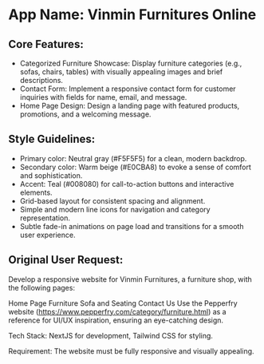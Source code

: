 # **App Name**: Vinmin Furnitures Online

## Core Features:

- Categorized Furniture Showcase: Display furniture categories (e.g., sofas, chairs, tables) with visually appealing images and brief descriptions.
- Contact Form: Implement a responsive contact form for customer inquiries with fields for name, email, and message.
- Home Page Design: Design a landing page with featured products, promotions, and a welcoming message.

## Style Guidelines:

- Primary color: Neutral gray (#F5F5F5) for a clean, modern backdrop.
- Secondary color: Warm beige (#E0CBA8) to evoke a sense of comfort and sophistication.
- Accent: Teal (#008080) for call-to-action buttons and interactive elements.
- Grid-based layout for consistent spacing and alignment.
- Simple and modern line icons for navigation and category representation.
- Subtle fade-in animations on page load and transitions for a smooth user experience.

## Original User Request:
Develop a responsive website for Vinmin Furnitures, a furniture shop, with the following pages:

Home Page
Furniture
Sofa and Seating
Contact Us
Use the Pepperfry website (https://www.pepperfry.com/category/furniture.html) as a reference for UI/UX inspiration, ensuring an eye-catching design.

Tech Stack: NextJS for development, Tailwind CSS for styling.

Requirement: The website must be fully responsive and visually appealing.
  
